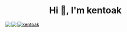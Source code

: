 <h1 align="center">Hi 👋, I'm kentoak</h1>
<a href="https://github-readme-streak-stats.herokuapp.com?user=kentoak"><img src="https://github-readme-streak-stats.herokuapp.com?user=kentoak" alt="kentoak" /></a>
<a href="https://github-readme-stats.vercel.app/api?username=kentoak&count_private=true&theme=tokyonight&show_icons=true&show_owner=true">
  <img align="left" src="https://github-readme-stats.vercel.app/api?username=kentoak&count_private=true&theme=tokyonight&show_icons=true&show_owner=true" />
</a>
<a href="https://github-readme-stats.vercel.app/api/top-langs/?username=kentoak&count_private=true&show_icons=true&locale=en&layout=compact">
  <img align="left" src="https://github-readme-stats.vercel.app/api/top-langs/?username=kentoak&count_private=true&show_icons=true&locale=en&layout=compact" />
</a>
